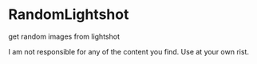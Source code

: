 # RandomLightshot
get random images from lightshot

I am not responsible for any of the content you find. Use at your own rist.
